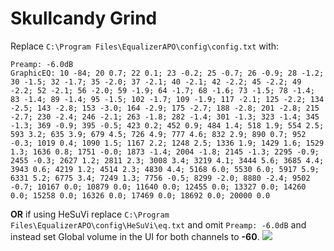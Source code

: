 # Skullcandy Grind
Replace `C:\Program Files\EqualizerAPO\config\config.txt` with:
```
Preamp: -6.0dB
GraphicEQ: 10 -84; 20 0.7; 22 0.1; 23 -0.2; 25 -0.7; 26 -0.9; 28 -1.2; 30 -1.5; 32 -1.7; 35 -2.0; 37 -2.1; 40 -2.1; 42 -2.2; 45 -2.2; 49 -2.2; 52 -2.1; 56 -2.0; 59 -1.9; 64 -1.7; 68 -1.6; 73 -1.5; 78 -1.4; 83 -1.4; 89 -1.4; 95 -1.5; 102 -1.7; 109 -1.9; 117 -2.1; 125 -2.2; 134 -2.5; 143 -2.8; 153 -3.0; 164 -2.9; 175 -2.7; 188 -2.8; 201 -2.8; 215 -2.7; 230 -2.4; 246 -2.1; 263 -1.8; 282 -1.4; 301 -1.3; 323 -1.4; 345 -1.3; 369 -0.9; 395 -0.5; 423 0.2; 452 0.9; 484 1.4; 518 1.9; 554 2.5; 593 3.2; 635 3.9; 679 4.5; 726 4.9; 777 4.6; 832 2.9; 890 0.7; 952 -0.3; 1019 0.4; 1090 1.5; 1167 2.2; 1248 2.5; 1336 1.9; 1429 1.6; 1529 1.3; 1636 0.8; 1751 -0.0; 1873 -1.4; 2004 -1.8; 2145 -1.3; 2295 -0.9; 2455 -0.3; 2627 1.2; 2811 2.3; 3008 3.4; 3219 4.1; 3444 5.6; 3685 4.4; 3943 0.6; 4219 1.2; 4514 2.3; 4830 4.4; 5168 6.0; 5530 6.0; 5917 5.9; 6331 5.2; 6775 3.4; 7249 1.3; 7756 -0.5; 8299 -2.0; 8880 -2.4; 9502 -0.7; 10167 0.0; 10879 0.0; 11640 0.0; 12455 0.0; 13327 0.0; 14260 0.0; 15258 0.0; 16326 0.0; 17469 0.0; 18692 0.0; 20000 0.0
```
**OR** if using HeSuVi replace `C:\Program Files\EqualizerAPO\config\HeSuVi\eq.txt` and omit `Preamp: -6.0dB` and instead set Global volume in the UI for both channels to **-60**.
![](https://raw.githubusercontent.com/jaakkopasanen/AutoEq/master/results/Headphone.com/innerfidelity/onear/Skullcandy%20Grind/Skullcandy%20Grind.png)